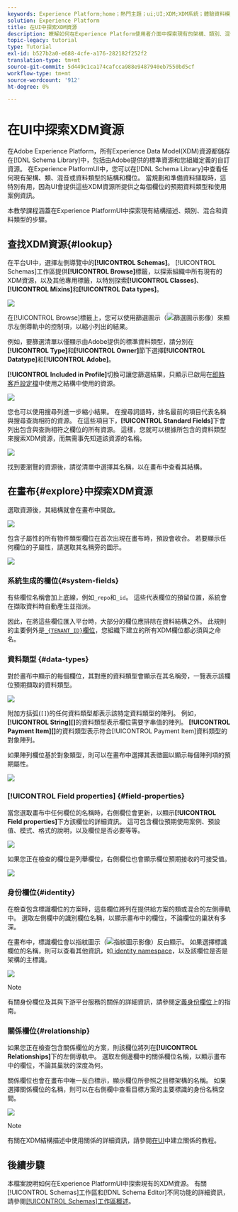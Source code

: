 ```yaml
---
keywords: Experience Platform;home；熱門主題；ui;UI;XDM;XDM系統；體驗資料模型；體驗資料模型；資料模型；資料模型；瀏覽；類；混合；資料類型；模式；
solution: Experience Platform
title: 在UI中探索XDM資源
description: 瞭解如何在Experience Platform使用者介面中探索現有的架構、類別、混合和資料類型。
topic-legacy: tutorial
type: Tutorial
exl-id: b527b2a0-e688-4cfe-a176-282182f252f2
translation-type: tm+mt
source-git-commit: 5d449c1ca174cafcca988e9487940eb7550bd5cf
workflow-type: tm+mt
source-wordcount: '912'
ht-degree: 0%

---
```


# 在UI中探索XDM資源

在Adobe Experience Platform，所有Experience Data Model(XDM)資源都儲存在[!DNL Schema Library]中，包括由Adobe提供的標準資源和您組織定義的自訂資源。 在Experience PlatformUI中，您可以在[!DNL Schema Library]中查看任何現有架構、類、混音或資料類型的結構和欄位。 當規劃和準備資料擷取時，這特別有用，因為UI會提供這些XDM資源所提供之每個欄位的預期資料類型和使用案例資訊。

本教學課程涵蓋在Experience PlatformUI中探索現有結構描述、類別、混合和資料類型的步驟。

## 查找XDM資源{#lookup}

在平台UI中，選擇左側導覽中的&#x200B;**[!UICONTROL Schemas]**。 [!UICONTROL Schemas]工作區提供&#x200B;**[!UICONTROL Browse]**&#x200B;標籤，以探索組織中所有現有的XDM資源，以及其他專用標籤，以特別探索&#x200B;**[!UICONTROL Classes]**、**[!UICONTROL Mixins]**&#x200B;和&#x200B;**[!UICONTROL Data types]**。

![](../images/ui/explore/tabs.png)

在[!UICONTROL Browse]標籤上，您可以使用篩選圖示（![篩選圖示影像](../images/ui/explore/icon.png)）來顯示左側導軌中的控制項，以縮小列出的結果。

例如，要篩選清單以僅顯示由Adobe提供的標準資料類型，請分別在&#x200B;**[!UICONTROL Type]**&#x200B;和&#x200B;**[!UICONTROL Owner]**&#x200B;節下選擇&#x200B;**[!UICONTROL Datatype]**&#x200B;和&#x200B;**[!UICONTROL Adobe]**。

**[!UICONTROL Included in Profile]**&#x200B;切換可讓您篩選結果，只顯示已啟用在[即時客戶設定檔](../../profile/home.md)中使用之結構中使用的資源。

![](../images/ui/explore/filter.png)

您也可以使用搜尋列進一步縮小結果。 在搜尋詞語時，排名最前的項目代表名稱與搜尋查詢相符的資源。 在這些項目下，**[!UICONTROL Standard Fields]**&#x200B;下會列出包含與查詢相符之欄位的所有資源。 這樣，您就可以根據所包含的資料類型來搜索XDM資源，而無需事先知道該資源的名稱。

![](../images/ui/explore/search.png)

找到要瀏覽的資源後，請從清單中選擇其名稱，以在畫布中查看其結構。

## 在畫布{#explore}中探索XDM資源

選取資源後，其結構就會在畫布中開啟。

![](../images/ui/explore/canvas.png)

包含子屬性的所有物件類型欄位在首次出現在畫布時，預設會收合。 若要顯示任何欄位的子屬性，請選取其名稱旁的圖示。

![](../images/ui/explore/field-expand.png)

### 系統生成的欄位{#system-fields}

有些欄位名稱會加上底線，例如`_repo`和`_id`。 這些代表欄位的預留位置，系統會在擷取資料時自動產生並指派。

因此，在將這些欄位匯入平台時，大部分的欄位應排除在資料結構之外。 此規則的主要例外是[`_{TENANT_ID}`欄位](../api/getting-started.md#know-your-tenant_id)，您組織下建立的所有XDM欄位都必須與之命名。

### 資料類型 {#data-types}

對於畫布中顯示的每個欄位，其對應的資料類型會顯示在其名稱旁，一覽表示該欄位預期擷取的資料類型。

![](../images/ui/explore/data-types.png)

附加方括弧(`[]`)的任何資料類型都表示該特定資料類型的陣列。 例如，**[!UICONTROL String]\[]**&#x200B;的資料類型表示欄位需要字串值的陣列。 **[!UICONTROL Payment Item]\[]**&#x200B;的資料類型表示符合[!UICONTROL Payment Item]資料類型的對象陣列。

如果陣列欄位基於對象類型，則可以在畫布中選擇其表徵圖以顯示每個陣列項的預期屬性。

![](../images/ui/explore/array-type.png)

### [!UICONTROL Field properties] {#field-properties}

當您選取畫布中任何欄位的名稱時，右側欄位會更新，以顯示&#x200B;**[!UICONTROL Field properties]**&#x200B;下方該欄位的詳細資訊。 這可包含欄位預期使用案例、預設值、模式、格式的說明，以及欄位是否必要等等。

![](../images/ui/explore/field-properties.png)

如果您正在檢查的欄位是列舉欄位，右側欄位也會顯示欄位預期接收的可接受值。

![](../images/ui/explore/enum-field.png)

### 身份欄位{#identity}

在檢查包含標識欄位的方案時，這些欄位將列在提供給方案的類或混合的左側導軌中。 選取左側欄中的識別欄位名稱，以顯示畫布中的欄位，不論欄位的巢狀有多深。

在畫布中，標識欄位會以指紋圖示（![指紋圖示影像](../images/ui/explore/identity-symbol.png)）反白顯示。 如果選擇標識欄位的名稱，則可以查看其他資訊，如[ identity namespace](../../identity-service/namespaces.md)，以及該欄位是否是架構的主標識。

![](../images/ui/explore/identity-field.png)

>[!NOTE]
>
>有關身份欄位及其與下游平台服務的關係的詳細資訊，請參閱[定義身份欄位](./fields/identity.md)上的指南。

### 關係欄位{#relationship}

如果您正在檢查包含關係欄位的方案，則該欄位將列在&#x200B;**[!UICONTROL Relationships]**&#x200B;下的左側導軌中。 選取左側邊欄中的關係欄位名稱，以顯示畫布中的欄位，不論其巢狀的深度為何。

關係欄位也會在畫布中唯一反白標示，顯示欄位所參照之目標架構的名稱。 如果選擇關係欄位的名稱，則可以在右側欄中查看目標方案的主要標識的身份名稱空間。

![](../images/ui/explore/relationship-field.png)

>[!NOTE]
>
>有關在XDM結構描述中使用關係的詳細資訊，請參閱[在UI](../tutorials/create-schema-ui.md)中建立關係的教程。

## 後續步驟

本檔案說明如何在Experience PlatformUI中探索現有的XDM資源。 有關[!UICONTROL Schemas]工作區和[!DNL Schema Editor]不同功能的詳細資訊，請參閱[[!UICONTROL Schemas]工作區概述](./overview.md)。
